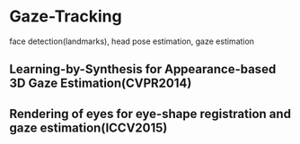 # Gaze-Tracking
face detection(landmarks), head pose estimation, gaze estimation  
## Learning-by-Synthesis for Appearance-based 3D Gaze Estimation(CVPR2014)  
## Rendering of eyes for eye-shape registration and gaze estimation(ICCV2015)
